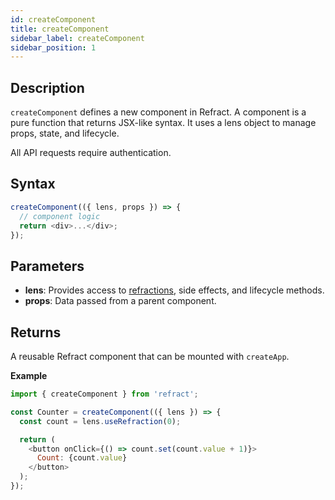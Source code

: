 ```yaml
---
id: createComponent
title: createComponent
sidebar_label: createComponent
sidebar_position: 1
---
```



## Description

`createComponent` defines a new component in Refract.
A component is a pure function that returns JSX-like syntax. It uses a lens object to manage props, state, and lifecycle.

All API requests require authentication.

## Syntax

```js
createComponent(({ lens, props }) => {
  // component logic
  return <div>...</div>;
});

```
## Parameters
- **lens**: Provides access to [refractions](/docs/core-concepts/refractions), side effects, and lifecycle methods.
- **props**: Data passed from a parent component.

## Returns
A reusable Refract component that can be mounted with `createApp`.

**Example**

```js
import { createComponent } from 'refract';

const Counter = createComponent(({ lens }) => {
  const count = lens.useRefraction(0);

  return (
    <button onClick={() => count.set(count.value + 1)}>
      Count: {count.value}
    </button>
  );
});

```